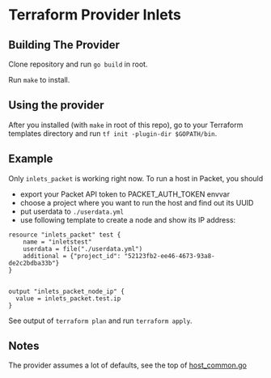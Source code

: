 Terraform Provider Inlets
==================

Building The Provider
---------------------

Clone repository and run `go build` in root.

Run `make` to install.

Using the provider
----------------------

After you installed (with `make` in root of this repo), go to your Terraform templates directory and run `tf init -plugin-dir $GOPATH/bin`.


Example
---------------------------

Only `inlets_packet` is working right now. To run a host in Packet, you should 
- export your Packet API token to PACKET_AUTH_TOKEN envvar
- choose a project where you want to run the host and find out its UUID
- put userdata to `./userdata.yml`
- use following template to create a node and show its IP address:

```hcl
resource "inlets_packet" test {
    name = "inletstest"
    userdata = file("./userdata.yml") 
    additional = {"project_id": "52123fb2-ee46-4673-93a8-de2c2bdba33b"}
}


output "inlets_packet_node_ip" {
  value = inlets_packet.test.ip
}

```

See output of `terraform plan` and run `terraform apply`.

Notes
--------------
The provider assumes a lot of defaults, see the top of [host_common.go](inlets/host_common.go)

